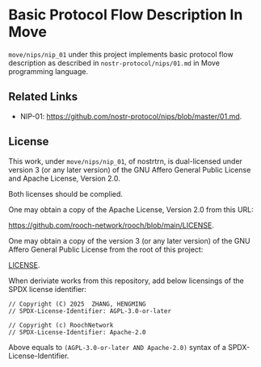 # Basic Protocol Flow Description In Move

`move/nips/nip_01` under this project implements basic protocol flow description as described in `nostr-protocol/nips/01.md` in Move programming language.

## Related Links

- NIP-01: https://github.com/nostr-protocol/nips/blob/master/01.md.

## License

This work, under `move/nips/nip_01`, of nostrtrn, is dual-licensed under version 3 (or any later version) of the GNU Affero General Public License and Apache License, Version 2.0.

Both licenses should be complied.

One may obtain a copy of the Apache License, Version 2.0 from this URL:

https://github.com/rooch-network/rooch/blob/main/LICENSE.

One may obtain a copy of the version 3 (or any later version) of the GNU Affero General Public License from the root of this project:

[LICENSE](../../LICENSE).

When deriviate works from this repository, add below licensings of the SPDX license identifier:

```move
// Copyright (C) 2025  ZHANG, HENGMING
// SPDX-License-Identifier: AGPL-3.0-or-later

// Copyright (c) RoochNetwork
// SPDX-License-Identifier: Apache-2.0
```

Above equals to `(AGPL-3.0-or-later AND Apache-2.0)` syntax of a SPDX-License-Identifier.
